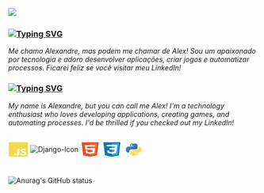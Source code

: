<img src="https://readme-typing-svg.herokuapp.com/?font=Righteous&size=35&center=true&vCenter=true&width=500&height=70&duration=4000&lines=Wellcome!+/+Bem-Vindos!;" />

### <a href="https://git.io/typing-svg"><img src="https://readme-typing-svg.herokuapp.com?font=Fira+Code&pause=1000&color=76E5F7FF&width=435&lines=PT+BR;" alt="Typing SVG" /></a>
_Me chamo Alexandre, mas podem me chamar de Alex! Sou um apaixonado por tecnologia e adoro desenvolver aplicações, criar jogos e automatizar processos. Ficarei feliz se você visitar meu LinkedIn!_

### <a href="https://git.io/typing-svg"><img src="https://readme-typing-svg.herokuapp.com?font=Fira+Code&pause=1000&color=76E5F7FF&width=435&lines=EN;" alt="Typing SVG" /></a>
_My name is Alexandre, but you can call me Alex! I'm a technology enthusiast who loves developing applications, creating games, and automating processes. I'd be thrilled if you checked out my LinkedIn!_

<div style="display: inline_block"><br>
  <img align="center" alt="Rafa-Js" height="30" width="40" src="https://raw.githubusercontent.com/devicons/devicon/master/icons/javascript/javascript-plain.svg">
  <img align="center" alt="Django-Icon" height="30" width="40" src="https://batisteo.gallerycdn.vsassets.io/extensions/batisteo/vscode-django/1.15.0/1703694028504/Microsoft.VisualStudio.Services.Icons.Default">
  <img align="center" alt="Rafa-HTML" height="30" width="40" src="https://raw.githubusercontent.com/devicons/devicon/master/icons/html5/html5-original.svg">
  <img align="center" alt="Rafa-CSS" height="30" width="40" src="https://raw.githubusercontent.com/devicons/devicon/master/icons/css3/css3-original.svg">
  <img align="center" alt="Rafa-Python" height="30" width="40" src="https://raw.githubusercontent.com/devicons/devicon/master/icons/python/python-original.svg">
  <img align="right" alt="" height="250" style="border-radius:50px;" src="https://user-images.githubusercontent.com/74038190/225813708-98b745f2-7d22-48cf-9150-083f1b00d6c9.gif">
</div>

#
#
#
#
#
#
#
![Anurag's GitHub status](https://github-readme-stats.vercel.app/api?username=AlexSouzones&show_icons=true&bg_color=00000000&)

